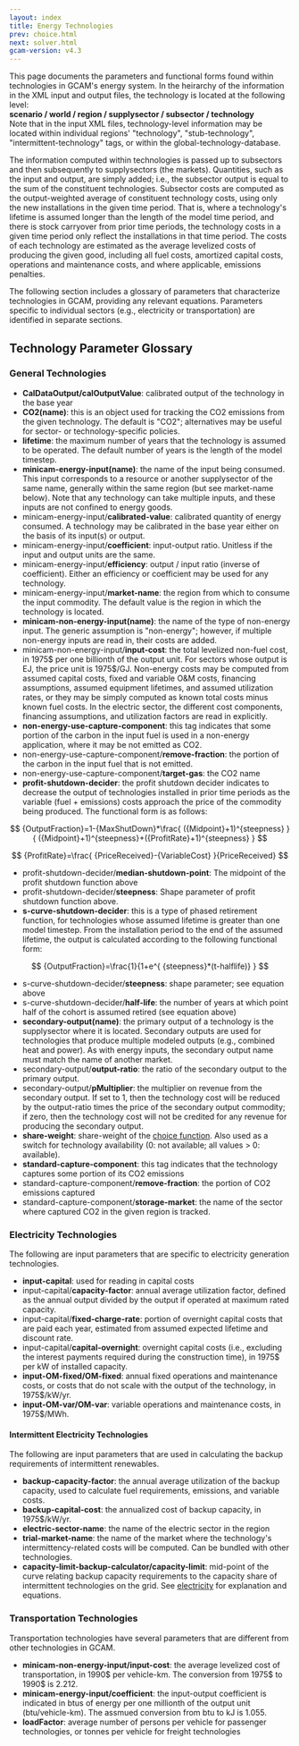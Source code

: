 ```yaml
---
layout: index
title: Energy Technologies
prev: choice.html
next: solver.html
gcam-version: v4.3 
---
```


This page documents the parameters and functional forms found within technologies in GCAM's energy system. In the heirarchy of the information in the XML input and output files, the technology is located at the following level:
<br/>**scenario / world / region / supplysector / subsector / technology**<br/>
Note that in the input XML files, technology-level information may be located within individual regions' "technology", "stub-technology", "intermittent-technology" tags, or within the global-technology-database.

The information computed within technologies is passed up to subsectors and then subsequently to supplysectors (the markets). Quantities, such as the input and output, are simply added; i.e., the subsector output is equal to the sum of the constituent technologies. Subsector costs are computed as the output-weighted average of constituent technology costs, using only the new installations in the given time period. That is, where a technology's lifetime is assumed longer than the length of the model time period, and there is stock carryover from prior time periods, the technology costs in a given time period only reflect the installations in that time period. The costs of each technology are estimated as the average levelized costs of producing the given good, including all fuel costs, amortized capital costs, operations and maintenance costs, and where applicable, emissions penalties.

The following section includes a glossary of parameters that characterize technologies in GCAM, providing any relevant equations. Parameters specific to individual sectors (e.g., electricity or transportation) are identified in separate sections.

## Technology Parameter Glossary

### General Technologies

* **CalDataOutput/calOutputValue**: calibrated output of the technology in the base year
* **CO2(name)**: this is an object used for tracking the CO2 emissions from the given technology. The default is "CO2"; alternatives may be useful for sector- or technology-specific policies.
* **lifetime**: the maximum number of years that the technology is assumed to be operated. The default number of years is the length of the model timestep.
* **minicam-energy-input(name)**: the name of the input being consumed. This input corresponds to a resource or another supplysector of the same name, generally within the same region (but see market-name below). Note that any technology can take multiple inputs, and these inputs are not confined to energy goods.
* minicam-energy-input/**calibrated-value**: calibrated quantity of energy consumed. A technology may be calibrated in the base year either on the basis of its input(s) or output.
* minicam-energy-input/**coefficient**: input-output ratio. Unitless if the input and output units are the same.
* minicam-energy-input/**efficiency**: output / input ratio (inverse of coefficient). Either an efficiency or coefficient may be used for any technology.
* minicam-energy-input/**market-name**: the region from which to consume the input commodity. The default value is the region in which the technology is located.
* **minicam-non-energy-input(name)**: the name of the type of non-energy input. The generic assumption is "non-energy"; however, if multiple non-energy inputs are read in, their costs are added.
* minicam-non-energy-input/**input-cost**: the total levelized non-fuel cost, in 1975$ per one billionth of the output unit. For sectors whose output is EJ, the price unit is 1975$/GJ. Non-energy costs may be computed from assumed capital costs, fixed and variable O&M costs, financing assumptions, assumed equipment lifetimes, and assumed utilization rates, or they may be simply computed as known total costs minus known fuel costs. In the electric sector, the different cost components, financing assumptions, and utilization factors are read in explicitly.
* **non-energy-use-capture-component**: this tag indicates that some portion of the carbon in the input fuel is used in a non-energy application, where it may be not emitted as CO2.
* non-energy-use-capture-component/**remove-fraction**: the portion of the carbon in the input fuel that is not emitted.
* non-energy-use-capture-component/**target-gas**: the CO2 name
* **profit-shutdown-decider**: the profit shutdown decider indicates to decrease the output of technologies installed in prior time periods as the variable (fuel + emissions) costs approach the price of the commodity being produced. The functional form is as follows:  

$$
{OutputFraction}=1-{MaxShutDown}*\frac{ ({Midpoint}+1)^{steepness} }{ ({Midpoint}+1)^{steepness}+({ProfitRate}+1)^{steepness} }
$$  

$$
{ProfitRate}=\frac{ {PriceReceived}-{VariableCost} }{PriceReceived}
$$

* profit-shutdown-decider/**median-shutdown-point**: The midpoint of the profit shutdown function above
* profit-shutdown-decider/**steepness**: Shape parameter of profit shutdown function above.
* **s-curve-shutdown-decider**: this is a type of phased retirement function, for technologies whose assumed lifetime is greater than one model timestep. From the installation period to the end of the assumed lifetime, the output is calculated according to the following functional form:  

$$
{OutputFraction}=\frac{1}{1+e^{ {steepness}*(t-halflife)} }
$$

* s-curve-shutdown-decider/**steepness**: shape parameter; see equation above
* s-curve-shutdown-decider/**half-life**: the number of years at which point half of the cohort is assumed retired (see equation above)
* **secondary-output(name)**: the primary output of a technology is the supplysector where it is located. Secondary outputs are used for technologies that produce multiple modeled outputs (e.g., combined heat and power). As with energy inputs, the secondary output name must match the name of another market.
* secondary-output/**output-ratio**: the ratio of the secondary output to the primary output.
* secondary-output/**pMultiplier**: the multiplier on revenue from the secondary output. If set to 1, then the technology cost will be reduced by the output-ratio times the price of the secondary output commodity; if zero, then the technology cost will not be credited for any revenue for producing the secondary output.
* **share-weight**: share-weight of the [choice function](choice.html). Also used as a switch for technology availability (0: not available; all values > 0: available).
* **standard-capture-component**: this tag indicates that the technology captures some portion of its CO2 emissions
* standard-capture-component/**remove-fraction**: the portion of CO2 emissions captured
* standard-capture-component/**storage-market**: the name of the sector where captured CO2 in the given region is tracked.

### Electricity Technologies
The following are input parameters that are specific to electricity generation technologies.

* **input-capital**: used for reading in capital costs
* input-capital/**capacity-factor**: annual average utilization factor, defined as the annual output divided by the output if operated at maximum rated capacity.
* input-capital/**fixed-charge-rate**: portion of overnight capital costs that are paid each year, estimated from assumed expected lifetime and discount rate.
* input-capital/**capital-overnight**: overnight capital costs (i.e., excluding the interest payments required during the construction time), in 1975$ per kW of installed capacity.
* **input-OM-fixed/OM-fixed**: annual fixed operations and maintenance costs, or costs that do not scale with the output of the technology, in 1975$/kW/yr.
* **input-OM-var/OM-var**: variable operations and maintenance costs, in 1975$/MWh.

#### Intermittent Electricity Technologies
The following are input parameters that are used in calculating the backup requirements of intermittent renewables.

* **backup-capacity-factor**: the annual average utilization of the backup capacity, used to calculate fuel requirements, emissions, and variable costs.
* **backup-capital-cost**: the annualized cost of backup capacity, in 1975$/kW/yr.
* **electric-sector-name**: the name of the electric sector in the region
* **trial-market-name**: the name of the market where the technology's intermittency-related costs will be computed. Can be bundled with other technologies.
* **capacity-limit-backup-calculator/capacity-limit**: mid-point of the curve relating backup capacity requirements to the capacity share of intermittent technologies on the grid. See [electricity](energy.html#electricity) for explanation and equations.

### Transportation Technologies
Transportation technologies have several parameters that are different from other technologies in GCAM.

* **minicam-non-energy-input/input-cost**: the average levelized cost of transportation, in 1990$ per vehicle-km. The conversion from 1975$ to 1990$ is 2.212.
* **minicam-energy-input/coefficient**: the input-output coefficient is indicated in btus of energy per one millionth of the output unit (btu/vehicle-km). The assmued conversion from btu to kJ is 1.055.
* **loadFactor**: average number of persons per vehicle for passenger technologies, or tonnes per vehicle for freight technologies
